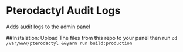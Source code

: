 # Pterodactyl Audit Logs
Adds audit logs to the admin panel

##Instalation: 
Upload The files from this repo to your panel 
then run ``cd /var/www/pterodactyl &&yarn run build:production``
